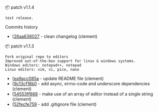 :package: patch v1.1.4

```
test release.
```

Commits history

* [[26aa636027](https://github.com/maboiteaspam/editors/commit/26aa636027) - clean changelog (clement) 

:package: patch v1.1.3

```
Fork original repo to editors
Improved out-of-the-box support for linux & windows systems.
Windows editors: notepad++, notepad
Linux editors: vim, vi, pico, nano
```

* [[ea9acc085a](https://github.com/maboiteaspam/editors/commit/ea9acc085a) - update README file (clement) 
* [[9c13cf18b0](https://github.com/maboiteaspam/editors/commit/9c13cf18b0) - add async, errno-code and underscore dependencies (clement) 
* [[54553ff868](https://github.com/maboiteaspam/editors/commit/54553ff868) - make use of an array of editor instead of a single string (clement) 
* [[52fecfe759](https://github.com/maboiteaspam/editors/commit/52fecfe759) - add .gitignore file (clement) 


